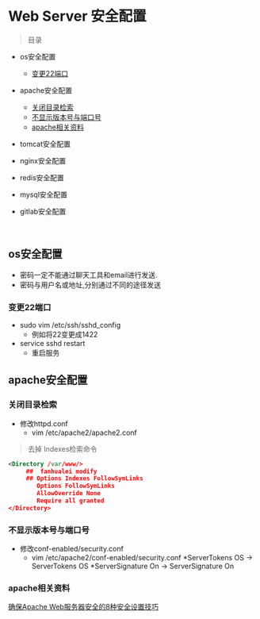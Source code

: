 # Web Server 安全配置


> 目录

* os安全配置
    * [变更22端口](#变更22端口)

* apache安全配置
    * [关闭目录检索](#关闭目录检索)
    * [不显示版本号与端口号](#不显示版本号与端口号)
    * [apache相关资料](#apache相关资料)

* tomcat安全配置

* nginx安全配置

* redis安全配置

* mysql安全配置

* gitlab安全配置

<br>


## os安全配置

* 密码一定不能通过聊天工具和email进行发送.
* 密码与用户名或地址,分别通过不同的途径发送

### 变更22端口

* sudo vim /etc/ssh/sshd_config
    * 例如将22变更成1422
* service sshd restart
    * 重启服务
    
## apache安全配置

### 关闭目录检索

* 修改httpd.conf
    * vim /etc/apache2/apache2.conf

> 去掉 Indexes检索命令       
```xml
<Directory /var/www/>
     ##  fanhualei modify
     ## Options Indexes FollowSymLinks
        Options FollowSymLinks
        AllowOverride None
        Require all granted
</Directory>

```

### 不显示版本号与端口号

* 修改conf-enabled/security.conf
    * vim /etc/apache2/conf-enabled/security.conf 
        *ServerTokens OS -> ServerTokens OS 
        *ServerSignature On -> ServerSignature On

 
### apache相关资料
[确保Apache Web服务器安全的8种安全设置技巧](http://www.laozuo.org/5503.html)
